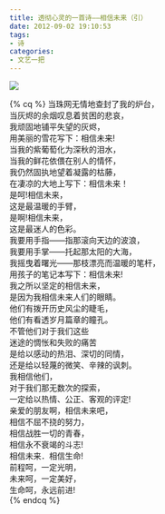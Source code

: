 ```yaml
---
title: 透彻心灵的一首诗——相信未来（引）
date: 2012-09-02 19:10:53
tags:
- 诗
categories:
- 文艺一把
---
```


![](/image/art/future.jpg)
<!-- more -->
{% cq %}
当珠网无情地查封了我的炉台，  
当灰烬的余烟叹息着贫困的悲哀，  
我顽固地铺平失望的灰烬，  
用美丽的雪花写下：相信未来!  
当我的紫葡萄化为深秋的泪水，  
当我的鲜花依偎在别人的情怀，  
我仍然固执地望着凝露的枯藤，  
在凄凉的大地上写下：相信未来！  
是呵!相信未来，  
这是最温暖的手臂，  
是啊!相信未来，  
这是最迷人的色彩。  
我要用手指——指那滚向天边的波浪，  
我要用手掌——托起那太阳的大海，  
我摇曳着曙光——那枝漂亮而温暖的笔杆，  
用孩子的笔记本写下：相信未来!  
我之所以坚定的相信未来，  
是因为我相信未来人们的眼睛。  
他们有拨开历史风尘的睫毛，  
他们有看透岁月篇章的瞳孔。  
不管他们对于我们这些   
迷途的惆怅和失败的痛苦  
是给以感动的热泪、深切的同情，  
还是给以轻蔑的微笑、辛辣的讽刺。  
我相信他们，  
对于我们那无数次的探索，  
一定给以热情、公正、客观的评定!  
亲爱的朋友啊，相信未来吧，  
相信不屈不挠的努力，  
相信战胜一切的青春，  
相信永不衰竭的斗志!  
相信未来．相信生命!  
前程呵，一定光明，  
未来呵，一定美好，  
生命呵，永远前进!   
{% endcq %}